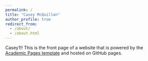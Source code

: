 ```yaml
---
permalink: /
title: "Casey McQuillan"
author_profile: true
redirect_from: 
  - /about/
  - /about.html
---
```


Casey1!! This is the front page of a website that is powered by the [Academic Pages template](https://github.com/academicpages/academicpages.github.io) and hosted on GitHub pages.